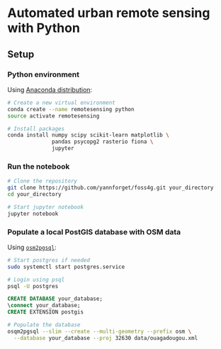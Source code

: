 # Automated urban remote sensing with Python

## Setup

### Python environment

Using [Anaconda distribution](https://www.continuum.io/downloads):

``` bash
# Create a new virtual environment
conda create --name remotesensing python
source activate remotesensing

# Install packages
conda install numpy scipy scikit-learn matplotlib \
              pandas psycopg2 rasterio fiona \
              jupyter
```

### Run the notebook

``` bash
# Clone the repository
git clone https://github.com/yannforget/foss4g.git your_directory
cd your_directory

# Start jupyter notebook
jupyter notebook
```

### Populate a local PostGIS database with OSM data

Using [`osm2pgsql`](https://github.com/openstreetmap/osm2pgsql):

``` bash
# Start postgres if needed
sudo systemctl start postgres.service

# Login using psql
psql -U postgres
```

``` sql
CREATE DATABASE your_database;
\connect your_database;
CREATE EXTENSION postgis
```

``` bash
# Populate the database
osqm2pgsql --slim --create --multi-geometry --prefix osm \
  --database your_database --proj 32630 data/ouagadougou.xml
```

